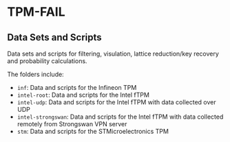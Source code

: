 # TPM-FAIL


## Data Sets and Scripts

Data sets and scripts for filtering, visulation, lattice reduction/key recovery and probability calculations. 


The folders include:

- `inf`: Data and scripts for the Infineon TPM
- `intel-root`: Data and scripts for the Intel fTPM
- `intel-udp`: Data and scripts for the Intel fTPM with data collected over UDP
- `intel-strongswan`: Data and scripts for the Intel fTPM with data collected remotely from Strongswan VPN server
- `stm`: Data and scripts for the STMicroelectronics TPM
